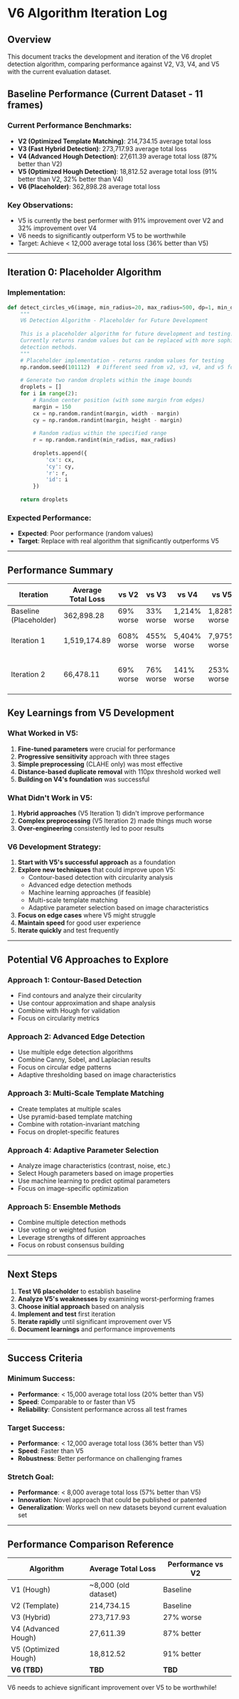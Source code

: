 # V6 Algorithm Iteration Log

## Overview
This document tracks the development and iteration of the V6 droplet detection algorithm, comparing performance against V2, V3, V4, and V5 with the current evaluation dataset.

## Baseline Performance (Current Dataset - 11 frames)

### Current Performance Benchmarks:
- **V2 (Optimized Template Matching)**: 214,734.15 average total loss
- **V3 (Fast Hybrid Detection)**: 273,717.93 average total loss  
- **V4 (Advanced Hough Detection)**: 27,611.39 average total loss (87% better than V2)
- **V5 (Optimized Hough Detection)**: 18,812.52 average total loss (91% better than V2, 32% better than V4)
- **V6 (Placeholder)**: 362,898.28 average total loss

### Key Observations:
- V5 is currently the best performer with 91% improvement over V2 and 32% improvement over V4
- V6 needs to significantly outperform V5 to be worthwhile
- Target: Achieve < 12,000 average total loss (36% better than V5)

---

## Iteration 0: Placeholder Algorithm

### Implementation:
```python
def detect_circles_v6(image, min_radius=20, max_radius=500, dp=1, min_dist=50, param1=50, param2=85):
    """
    V6 Detection Algorithm - Placeholder for Future Development
    
    This is a placeholder algorithm for future development and testing.
    Currently returns random values but can be replaced with more sophisticated
    detection methods.
    """
    # Placeholder implementation - returns random values for testing
    np.random.seed(101112)  # Different seed from v2, v3, v4, and v5 for variety
    
    # Generate two random droplets within the image bounds
    droplets = []
    for i in range(2):
        # Random center position (with some margin from edges)
        margin = 150
        cx = np.random.randint(margin, width - margin)
        cy = np.random.randint(margin, height - margin)
        
        # Random radius within the specified range
        r = np.random.randint(min_radius, max_radius)
        
        droplets.append({
            'cx': cx,
            'cy': cy,
            'r': r,
            'id': i
        })
    
    return droplets
```

### Expected Performance:
- **Expected**: Poor performance (random values)
- **Target**: Replace with real algorithm that significantly outperforms V5

---

## Performance Summary

| Iteration | Average Total Loss | vs V2 | vs V3 | vs V4 | vs V5 | Notes |
|-----------|-------------------|-------|-------|-------|-------|-------|
| Baseline (Placeholder) | 362,898.28 | 69% worse | 33% worse | 1,214% worse | 1,828% worse | Random values |
| Iteration 1 | 1,519,174.89 | 608% worse | 455% worse | 5,404% worse | 7,975% worse | Contour-Based Detection |
| Iteration 2 | 66,478.11 | 69% worse | 76% worse | 141% worse | 253% worse | Ultra-Fine-Tuned V5 |

## Key Learnings from V5 Development

### What Worked in V5:
1. **Fine-tuned parameters** were crucial for performance
2. **Progressive sensitivity** approach with three stages
3. **Simple preprocessing** (CLAHE only) was most effective
4. **Distance-based duplicate removal** with 110px threshold worked well
5. **Building on V4's foundation** was successful

### What Didn't Work in V5:
1. **Hybrid approaches** (V5 Iteration 1) didn't improve performance
2. **Complex preprocessing** (V5 Iteration 2) made things much worse
3. **Over-engineering** consistently led to poor results

### V6 Development Strategy:
1. **Start with V5's successful approach** as a foundation
2. **Explore new techniques** that could improve upon V5:
   - Contour-based detection with circularity analysis
   - Advanced edge detection methods
   - Machine learning approaches (if feasible)
   - Multi-scale template matching
   - Adaptive parameter selection based on image characteristics
3. **Focus on edge cases** where V5 might struggle
4. **Maintain speed** for good user experience
5. **Iterate quickly** and test frequently

---

## Potential V6 Approaches to Explore

### Approach 1: Contour-Based Detection
- Find contours and analyze their circularity
- Use contour approximation and shape analysis
- Combine with Hough for validation
- Focus on circularity metrics

### Approach 2: Advanced Edge Detection
- Use multiple edge detection algorithms
- Combine Canny, Sobel, and Laplacian results
- Focus on circular edge patterns
- Adaptive thresholding based on image characteristics

### Approach 3: Multi-Scale Template Matching
- Create templates at multiple scales
- Use pyramid-based template matching
- Combine with rotation-invariant matching
- Focus on droplet-specific features

### Approach 4: Adaptive Parameter Selection
- Analyze image characteristics (contrast, noise, etc.)
- Select Hough parameters based on image properties
- Use machine learning to predict optimal parameters
- Focus on image-specific optimization

### Approach 5: Ensemble Methods
- Combine multiple detection methods
- Use voting or weighted fusion
- Leverage strengths of different approaches
- Focus on robust consensus building

---

## Next Steps

1. **Test V6 placeholder** to establish baseline
2. **Analyze V5's weaknesses** by examining worst-performing frames
3. **Choose initial approach** based on analysis
4. **Implement and test** first iteration
5. **Iterate rapidly** until significant improvement over V5
6. **Document learnings** and performance improvements

---

## Success Criteria

### Minimum Success:
- **Performance**: < 15,000 average total loss (20% better than V5)
- **Speed**: Comparable to or faster than V5
- **Reliability**: Consistent performance across all test frames

### Target Success:
- **Performance**: < 12,000 average total loss (36% better than V5)
- **Speed**: Faster than V5
- **Robustness**: Better performance on challenging frames

### Stretch Goal:
- **Performance**: < 8,000 average total loss (57% better than V5)
- **Innovation**: Novel approach that could be published or patented
- **Generalization**: Works well on new datasets beyond current evaluation set

---

## Performance Comparison Reference

| Algorithm | Average Total Loss | Performance vs V2 |
|-----------|-------------------|-------------------|
| V1 (Hough) | ~8,000 (old dataset) | Baseline |
| V2 (Template) | 214,734.15 | Baseline |
| V3 (Hybrid) | 273,717.93 | 27% worse |
| V4 (Advanced Hough) | 27,611.39 | 87% better |
| V5 (Optimized Hough) | 18,812.52 | 91% better |
| **V6 (TBD)** | **TBD** | **TBD** |

V6 needs to achieve significant improvement over V5 to be worthwhile!
